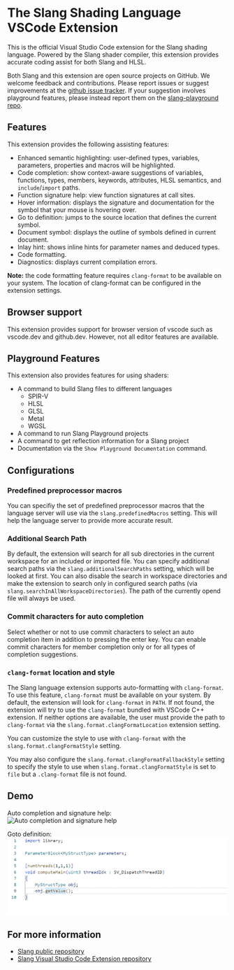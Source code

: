 # The Slang Shading Language VSCode Extension

This is the official Visual Studio Code extension for the Slang shading language. Powered by the Slang shader compiler, this extension provides accurate coding assist for both Slang and HLSL.

Both Slang and this extension are open source projects on GitHub. We welcome feedback and contributions. Please report issues or suggest improvements at the [github issue tracker](https://github.com/shader-slang/slang-vscode-extension/issues). If your suggestion involves playground features, please instead report them on the [slang-playground repo](https://github.com/shader-slang/slang-playground/issues).

## Features

This extension provides the following assisting features:

* Enhanced semantic highlighting: user-defined types, variables, parameters, properties and macros will be highlighted.
* Code completion: show context-aware suggestions of variables, functions, types, members, keywords, attributes, HLSL semantics, and `include`/`import` paths.
* Function signature help: view function signatures at call sites.
* Hover information: displays the signature and documentation for the symbol that your mouse is hovering over.
* Go to definition: jumps to the source location that defines the current symbol.
* Document symbol: displays the outline of symbols defined in current document.
* Inlay hint: shows inline hints for parameter names and deduced types.
* Code formatting.
* Diagnostics: displays current compilation errors.

**Note:** the code formatting feature requires `clang-format` to be available on your system. The location of clang-format can be configured in the extension settings.

## Browser support

This extension provides support for browser version of vscode such as vscode.dev and github.dev. However, not all editor features are available.

## Playground Features

This extension also provides features for using shaders:

* A command to build Slang files to different languages
  * SPIR-V
  * HLSL
  * GLSL
  * Metal
  * WGSL
* A command to run Slang Playground projects
* A command to get reflection information for a Slang project
* Documentation via the `Show Playground Documentation` command.

## Configurations

### Predefined preprocessor macros

You can specifiy the set of predefined preprocessor macros that the language server will use via the `slang.predefinedMacros` setting. This will help the language server to provide more accurate result.

### Additional Search Path

By default, the extension will search for all sub directories in the current workspace for an included or imported file. You can specify additional search paths via the `slang.additionalSearchPaths` setting, which will be looked at first. You can also disable the search in workspace directories and make the extension to search only in configured search paths (via `slang.searchInAllWorkspaceDirectories`). The path of the currently opend file will always be used.

### Commit characters for auto completion

Select whether or not to use commit characters to select an auto completion item in addition to pressing the enter key. You can enable commit characters for member completion only or for all types of completion suggestions.

### `clang-format` location and style

The Slang language extension supports auto-formatting with `clang-format`. To use this feature, `clang-format` must be available on your system. By default, the extension will look for `clang-format` in `PATH`. If not found, the extension will try to use the `clang-format` bundled with VSCode C++ extension. If neither options are available, the user must provide the path to `clang-format` via the `slang.format.clangFormatLocation` extension setting.

You can customize the style to use with `clang-format` with the `slang.format.clangFormatStyle` setting.

You may also configure the `slang.format.clangFormatFallbackStyle` setting to specify the style to use when `slang.format.clangFormatStyle` is set to `file` but a `.clang-format` file is not found.

## Demo

Auto completion and signature help:  
![Auto completion and signature help](doc/auto-complete.gif)

Goto definition:  
![Goto definition](doc/goto-def.gif)

## For more information

* [Slang public repository](http://github.com/shader-slang/slang)
* [Slang Visual Studio Code Extension repository](https://github.com/shader-slang/slang-vscode-extension)
